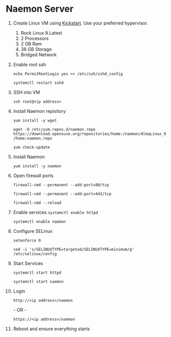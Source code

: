 # Naemon Server

1. Create Linux VM using [Kickstart](https://github.com/927technology/kickstart).  Use your preferred hypervisor.

    1. Rock Linux 9.Latest
    1. 2 Processors
    1. 2 GB Ram
    1. 36 GB Storage
    1. Bridged Network

1. Enable root ssh

    `echo PermitRootLogin yes >> /etc/ssh/sshd_config`
    
    `systemctl restart sshd`

1. SSH into VM

    `ssh root@<ip address>`

1. Install Naemon repisitory
  
    `yum install -y wget`

    `wget -O /etc/yum.repos.d/naemon.repo https://download.opensuse.org/repositories/home:/naemon/AlmaLinux_9/home:naemon.repo`

    `yum check-update`

1. Install Naemon

    `yum install -y naemon`

1. Open firewall ports

    `firewall-cmd --permanent --add-port=80/tcp`

    `firewall-cmd --permanent --add-port=443/tcp`

    `firewall-cmd --reload`

1.  Enable services
    `systemctl enable httpd`

    `systemctl enable naemon`
    
1.  Configure SELinux

    `setenforce 0`

    `sed -i 's/SELINUXTYPE=targeted/SELINUXTYPE=minimum/g' /etc/selinux/config`

1.  Start Services

    `systemctl start httpd`

    `systemctl start naemon`

1. Login

    `http://<ip address>/naemon`
    
    \- OR -

    `https://<ip address>/naemon`

1. Reboot and ensure everything starts
    
